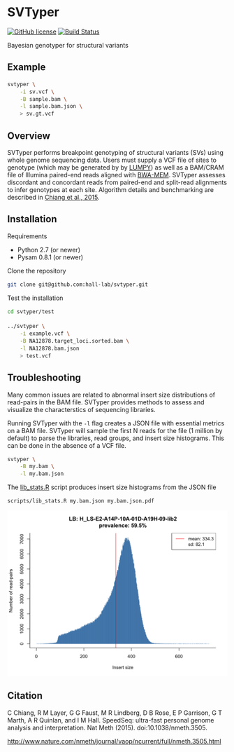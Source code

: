 SVTyper
=======
[![GitHub license](https://img.shields.io/badge/license-MIT-blue.svg)](https://raw.githubusercontent.com/hall-lab/svtyper/master/LICENSE)
[![Build Status](https://travis-ci.org/hall-lab/svtyper.svg?branch=master)](https://travis-ci.org/hall-lab/svtyper)

Bayesian genotyper for structural variants

## Example

```sh
svtyper \
    -i sv.vcf \
    -B sample.bam \
    -l sample.bam.json \
    > sv.gt.vcf
```

## Overview

SVTyper performs breakpoint genotyping of structural variants (SVs) using whole genome sequencing data. Users must supply a VCF file of sites to genotype (which may be generated by by [LUMPY](https://github.com/arq5x/lumpy-sv)) as well as a BAM/CRAM file of Illumina paired-end reads aligned with [BWA-MEM](https://github.com/lh3/bwa). SVTyper assesses discordant and concordant reads from paired-end and split-read alignments to infer genotypes at each site. Algorithm details and benchmarking are described in [Chiang et al., 2015](http://www.nature.com/nmeth/journal/vaop/ncurrent/full/nmeth.3505.html).

## Installation

Requirements
- Python 2.7 (or newer)
- Pysam 0.8.1 (or newer)

Clone the repository
```sh
git clone git@github.com:hall-lab/svtyper.git
```

Test the installation
```sh
cd svtyper/test

../svtyper \
    -i example.vcf \
    -B NA12878.target_loci.sorted.bam \
    -l NA12878.bam.json
    > test.vcf
```

## Troubleshooting

Many common issues are related to abnormal insert size distributions of read-pairs in the BAM file. SVTyper provides methods to assess and visualize the characterstics of sequencing libraries.

Running SVTyper with the `-l` flag creates a JSON file with essential metrics on a BAM file. SVTyper will sample the first N reads for the file (1 million by default) to parse the libraries, read groups, and insert size histograms. This can be done in the absence of a VCF file.
```sh
svtyper \
    -B my.bam \
    -l my.bam.json
```

The [lib_stats.R](scripts/lib_stats.R) script produces insert size histograms from the JSON file
```sh
scripts/lib_stats.R my.bam.json my.bam.json.pdf
```
![Insert size histogram](etc/my.bam.json.png?raw=true "Insert size histogram")


## Citation

C Chiang, R M Layer, G G Faust, M R Lindberg, D B Rose, E P Garrison, G T Marth, A R Quinlan, and I M Hall. SpeedSeq: ultra-fast personal genome analysis and interpretation. Nat Meth (2015). doi:10.1038/nmeth.3505.

http://www.nature.com/nmeth/journal/vaop/ncurrent/full/nmeth.3505.html
